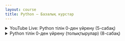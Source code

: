 ```yaml
---
layout: course
title: Python — Базалық курстар
---
```


<div class="youtube-spoilers">
  <details>
    <summary>YouTube Live: Python тілін 0-ден үйрену (5-сабақ)</summary>
    <ul>
       <li><a href="https://www.youtube.com/watch?v=3fyW2D944cQ" target="_blank">Кіріспе. (алғы сөз)</a></li>
      <li><a href="https://www.youtube.com/watch?v=aqRX9P1RF-A" target="_blank">1-сабақ. input, print, bool, int, float, str, if else, type, len</a></li>
      <li><a href="https://www.youtube.com/live/3fyW2D944cQ?si=44tW9PUd1d0IJpEm">Кіріспе. (алғы сөз)</a></li>
      <li><a href="https://www.youtube.com/live/aqRX9P1RF-A?si=AgXOXv4zToX0NRXE">1-сабақ. input, print, bool, int, float, str, if else, type, len</a></li>
      <li><a href="https://www.youtube.com/live/R3UUv3VwLms?si=WOwflNo75EEzZCGZ">2-сабақ. loop, for, while, list, pop, remove, sort/sorted, upper/lower, append</a></li>
      <li><a href="https://www.youtube.com/live/YNdGO2nDSjs?si=P8_Luu86uDTRZpnt">3-сабақ. 2D list, санау жүйелері, dict, abs, pow, ord, chr</a></li>
      <li><a href="https://www.youtube.com/live/1GcYFDHsuOc?si=OewORO_wo4vC5vfp">4-сабақ. def, math, random, file read/write, lambda</a></li>
      <li><a href="https://www.youtube.com/live/3EKLBz_GfL0?si=e-87pi-gbeHme-UD">5-сабақ. ООП &mdash; объектіге бағытталған бағдарламалау</a></li>
      <li><a href="https://drive.google.com/file/d/1gCqn4CsUEfqs0LURa4d_92nzTo567MR4/view?usp=drive_link" style="color: red; font-style: italic;">Қысқаша конспект материалдар</a></li>
    </ul>
  </details>

  <details>
    <summary>Python тілін 0-ден үйрену (толықтырулар) (8-сабақ)</summary>
    <ul>
      <li><a href="https://youtu.be/vM5giWjYmQE?si=y5rJwfELdfboaT_o">1-сабақ. Python орнату. Айнымалылар мен типтер</a></li>
      <li><a href="https://youtu.be/OpYDPnR9Ooo?si=j2lVXnID62V4WMDT">2-сабақ. int, input, split, map, bool</a></li>
      <li><a href="https://youtu.be/w81pEv5swqE?si=bQ9yWgC3UclVbx4E">3-сабақ. string, div, mod, acmp, hackerrank</a></li>
      <li><a href="https://youtu.be/zMse4EjK5Uk?si=uf7j2qwfAjFZ37Jg">4-сабақ. F-format, acmp, hackerrank</a></li>
      <li><a href="https://youtu.be/WGgWlMNENN8?si=lje0eyOf0JuyXeww">5-сабақ. bin, oct, hex, ord, chr</a></li>
      <li><a href="https://youtu.be/kPQTfyY7c4E?si=Oa2yLBMzJ-G0Ug4X">6-сабақ. for, while, else, break</a></li>
      <li><a href="https://youtu.be/XYhEeoyMTwQ?si=A5Z-yEP5cLGI295X">7-сабақ. ACMP, Бағалау</a></li>
      <li><a href="https://youtu.be/yKdpskZxEH8?si=PB2BHy3T3CbNtQmU">8-сабақ. For &mdash; While &mdash; ACMP</a></li>
    </ul>
  </details>
</div>
